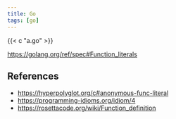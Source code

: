 ```yaml
---
title: Go
tags: [go]
---
```


{{< c "a.go" >}}

<https://golang.org/ref/spec#Function_literals>

## References

- <https://hyperpolyglot.org/c#anonymous-func-literal>
- <https://programming-idioms.org/idiom/4>
- <https://rosettacode.org/wiki/Function_definition>
